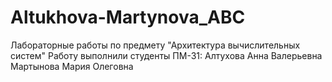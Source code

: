 # Altukhova-Martynova_ABC
Лабораторные работы по предмету 
"Архитектура вычислительных систем" 
Работу выполнили студенты ПМ-31: Алтухова Анна Валерьевна
Мартынова Мария Олеговна
